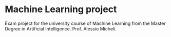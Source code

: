# Machine Learning project
Exam project for the university course of Machine Learning from the Master Degree in Artificial Intelligence. Prof. Alessio Micheli.

